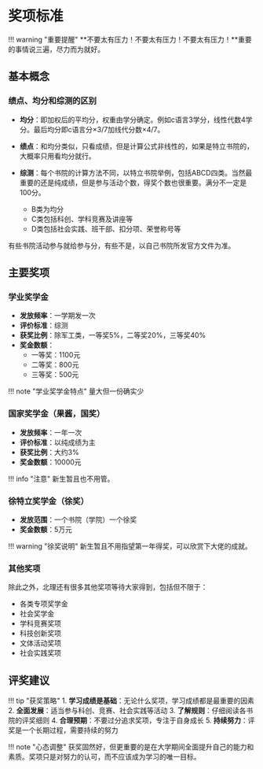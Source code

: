 # 奖项标准

!!! warning "重要提醒"
    **不要太有压力！不要太有压力！不要太有压力！**重要的事情说三遍，尽力而为就好。

## 基本概念

### 绩点、均分和综测的区别

- **均分**：即加权后的平均分，权重由学分确定。例如c语言3学分，线性代数4学分。最后均分即c语言分×3/7加线代分数×4/7。

- **绩点**：和均分类似，只看成绩，但是计算公式非线性的，如果是特立书院的，大概率只用看均分就行。

- **综测**：每个书院的计算方法不同，以特立书院举例，包括ABCD四类。当然最重要的还是纯成绩，但是参与活动个数，得奖个数也很重要。满分不一定是100分。
  - B类为均分
  - C类包括科创、学科竞赛及讲座等
  - D类包括社会实践、班干部、扣分项、荣誉称号等
  
有些书院活动参与就给参与分，有些不是，以自己书院所发官方文件为准。

## 主要奖项

### 学业奖学金

- **发放频率**：一学期发一次
- **评价标准**：综测
- **获奖比例**：除军工类，一等奖5%，二等奖20%，三等奖40%
- **奖金数额**：
  - 一等奖：1100元
  - 二等奖：800元
  - 三等奖：500元

!!! note "学业奖学金特点"
    量大但一份确实少

### 国家奖学金（果酱，国奖）

- **发放频率**：一年一次
- **评价标准**：以纯成绩为主
- **获奖比例**：大约3%
- **奖金数额**：10000元

!!! info "注意"
    新生暂且也不用管。

### 徐特立奖学金（徐奖）

- **发放范围**：一个书院（学院）一个徐奖
- **奖金数额**：5万元

!!! warning "徐奖说明"
    新生暂且不用指望第一年得奖，可以欣赏下大佬的成就。

### 其他奖项

除此之外，北理还有很多其他奖项等待大家得到，包括但不限于：

- 各类专项奖学金
- 社会奖学金
- 学科竞赛奖项
- 科技创新奖项
- 文体活动奖项
- 社会实践奖项

## 评奖建议

!!! tip "获奖策略"
    1. **学习成绩是基础**：无论什么奖项，学习成绩都是最重要的因素
    2. **全面发展**：适当参与科创、竞赛、社会实践等活动
    3. **了解规则**：仔细阅读各书院的评奖细则
    4. **合理预期**：不要过分追求奖项，专注于自身成长
    5. **持续努力**：评奖是一个长期过程，需要持续的努力

!!! note "心态调整"
    获奖固然好，但更重要的是在大学期间全面提升自己的能力和素质。奖项只是对努力的认可，而不应该成为学习的唯一目标。
